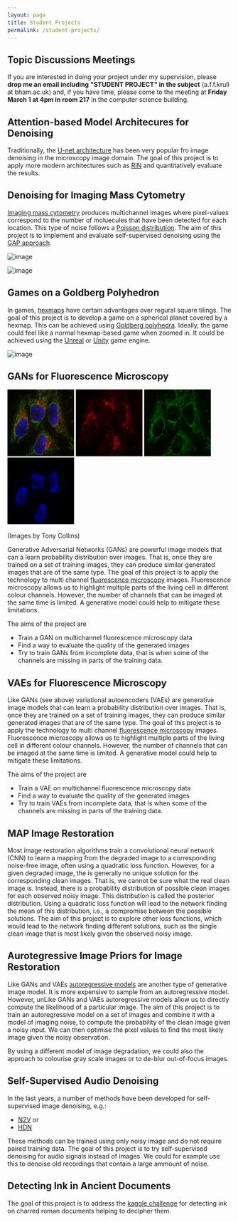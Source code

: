 ```yaml
---
layout: page
title: Student Projects
permalink: /student-projects/
---
```



Topic Discussions Meetings
------------------------
If you are interested in doing your project under my supervision, please **drop me an email including "STUDENT PROJECT" in the subject** (a.f.f.krull at bham.ac.uk) and, if you have time, please come to the meeting at
**Friday March 1 at 4pm in room 217** in the computer science building.


Attention-based Model Architecures for Denoising 
------------------------
Traditionally, the [U-net architecture](https://en.wikipedia.org/wiki/U-Net) has been very popular fro image denoising in the microscopy image domain.
The goal of this project is to apply more modern architectures such as [RIN](https://github.com/lucidrains/recurrent-interface-network-pytorch) and quantitatively evaluate the results.

Denoising for Imaging Mass Cytometry 
------------------------
[Imaging mass cytometry](https://en.wikipedia.org/wiki/Mass_spectrometry_imaging) produces multichannel images where pixel-values correspond to the number of moluecules that have been detected for each location.
This type of noise follows a [Poisson distribution](https://en.wikipedia.org/wiki/Shot_noise).
The aim of this project is to implement and evaluate self-supervised denoising using the [GAP approach](https://github.com/krulllab/gap).

![image](https://github.com/alex-krull/alex-krull.github.io/assets/1193459/ed2483aa-7823-4cd8-a29b-1cf8d34a74ec)

![image](https://github.com/alex-krull/alex-krull.github.io/assets/1193459/48ed1e0f-12de-41c9-a0ff-339981cd4a42)


Games on a Goldberg Polyhedron 
------------------------
In games, [hexmaps](https://en.wikipedia.org/wiki/Hex_map) have certain advantages over regural square tilings.
The goal of this project is to develop a game on a spherical planet covered by a hexmap.
This can be achieved using [Goldberg polyhedra](https://en.wikipedia.org/wiki/Goldberg_polyhedron).
Ideally, the game could feel like a normal hexmap-based game when zoomed in.
It could be achieved using the [Unreal](https://en.wikipedia.org/wiki/Unreal_Engine) or [Unity](https://en.wikipedia.org/wiki/Unity_(game_engine)) game engine.

![image](https://github.com/alex-krull/alex-krull.github.io/assets/1193459/a48cb0db-4df4-4986-8319-486fd2da9a2f)


GANs for Fluorescence Microscopy 
------------------------
<img src="/assets/student-projects/rgb.png" width="150px" height="150"> <img src="/assets/student-projects/red.png" width="150px" height="150"> <img src="/assets/student-projects/green.png" width="150px" height="150"> <img src="/assets/student-projects/blue.png" width="150px" height="150">

(Images by Tony Collins)

Generative Adversarial Networks (GANs) are powerful image models that can a learn probability distribution over images.
That is, once they are trained on a set of training images, they can produce similar generated images that are of the same type.
The goal of this project is to apply the technology to multi channel [fluorescence microscopy](https://en.wikipedia.org/wiki/Fluorescence_microscope) images.
Fluorescence microscopy allows us to highlight multiple parts of the living cell in different colour channels.
However, the number of channels that can be imaged at the same time is limited.
A generative model could help to mitigate these limitations.

The aims of the project are
* Train a GAN on multichannel fluorescence microscopy data
* Find a way to evaluate the quality of the generated images
* Try to train GANs from incomplete data, that is when some of the channels are missing in parts of the training data.




VAEs for Fluorescence Microscopy 
------------------------
Like GANs (see above) variational autoencoders (VAEs) are generative image models that can learn a probability distribution over images.
That is, once they are trained on a set of training images, they can produce similar generated images that are of the same type.
The goal of this project is to apply the technology to multi channel [fluorescence microscopy](https://en.wikipedia.org/wiki/Fluorescence_microscope) images.
Fluorescence microscopy allows us to highlight multiple parts of the living cell in different colour channels.
However, the number of channels that can be imaged at the same time is limited.
A generative model could help to mitigate these limitations.

The aims of the project are 
* Train a VAE on multichannel fluorescence microscopy data
* Find a way to evaluate the quality of the generated images
* Try to train VAEs from incomplete data, that is when some of the channels are missing in parts of the training data.


MAP Image Restoration
------------------------
Most image restoration algorithms train a convolutional neural network (CNN) to learn a mapping from the degraded image to a corresponding noise-free image, often using a quadratic loss function.
However, for a given degraded image, the is generally no unique solution for the corresponding clean images.
That is, we cannot be sure what the real clean image is. 
Instead, there is a probability distribution of possible clean images for each observed noisy image.
This distribution is called the posterior distribution.
Using a quadratic loss function will lead to the network finding the mean of this distribution, i.e., a compromise between the possible solutions.
The aim of this project is to explore other loss functions, which would lead to the network finding different solutions, such as the single clean image that is most likely given the observed noisy image.



Aurotegressive Image Priors for Image Restoration
------------------------
Like GANs and VAEs [autoregressive models](https://towardsdatascience.com/autoregressive-models-pixelcnn-e30734ede0c1) are another type of generative image model.
It is more expensive to sample from an autoregressive model.
However, unLike GANs and VAEs autoregressive models allow us to directly compute the likelihood of a particular image.
The aim of this project is to train an autoregressive model on a set of images and combine it with a model of imaging noise, to compute the probability of the clean image given a noisy input.
We can then optimise the pixel values to find the most likely image given the noisy observation.

By using a different model of image degradation, we could also the approach to colourise gray scale images or to de-blur out-of-focus images.


Self-Supervised Audio Denoising
------------------------
In the last years, a number of methods have been developed for self-supervised image denoising, e.g.: 
* [N2V](https://arxiv.org/abs/1811.10980) or 
* [HDN](https://arxiv.org/abs/2104.01374)


These methods can be trained using only noisy image and do not require paired training data.
The goal of this project is to try self-supervised denoising for audio signals instead of images.
We could for example use this to denoise old recordings that contain a large ammount of noise.

Detecting Ink in Ancient Documents
------------------------
The goal of this project is to address the [kaggle challenge](https://www.kaggle.com/competitions/vesuvius-challenge-ink-detection) for detecting ink on charred roman documents helping to decipher them.
